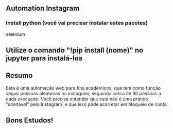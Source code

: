 ## Automation Instagram

### Install python (você vai precisar instalar estes pacotes)

selenium

## Utilize o comando "!pip install (nome)" no jupyter para instalá-los

## Resumo

Esta é uma automação web para fins acadêmicos, que tem como função seguir pessoas aleatórias
no instagram, seguindo cerca de 30 pessoas a cada execução.
Você precisa entender que esta não é uma prática "aceitável" pelo Instagram`
e que isso pode acarretar em bloqueio de conta.

## Bons Estudos!
